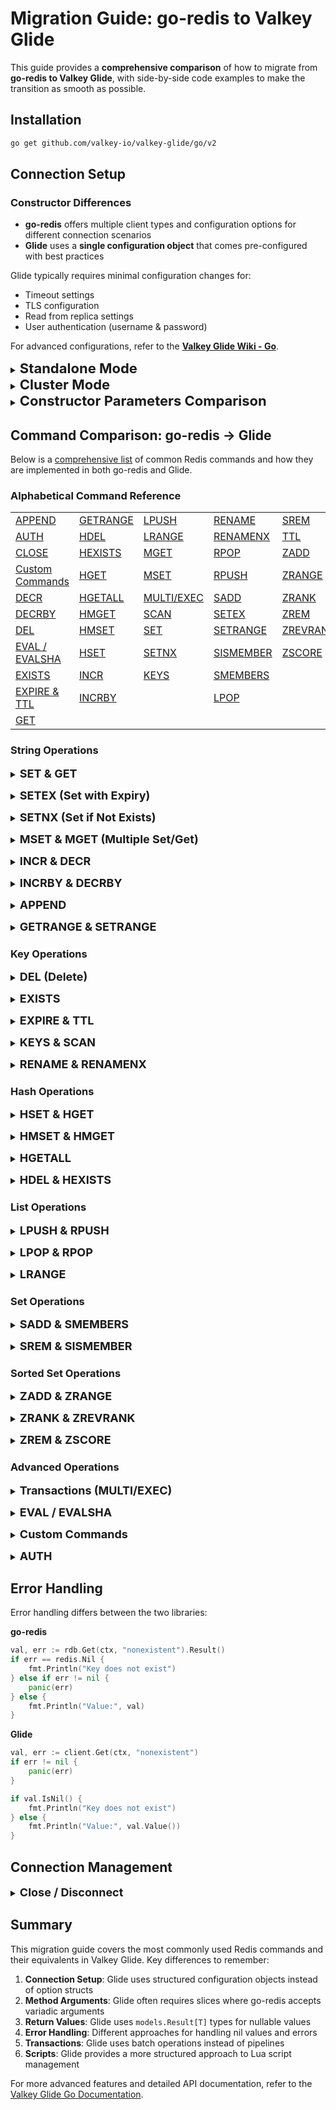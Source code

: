 # Migration Guide: go-redis to Valkey Glide

This guide provides a **comprehensive comparison** of how to migrate from **go-redis to Valkey Glide**, with side-by-side code examples to make the transition as smooth as possible.

## Installation

```bash
go get github.com/valkey-io/valkey-glide/go/v2
```

## Connection Setup

### Constructor Differences

- **go-redis** offers multiple client types and configuration options for different connection scenarios
- **Glide** uses a **single configuration object** that comes pre-configured with best practices

Glide typically requires minimal configuration changes for:
- Timeout settings
- TLS configuration
- Read from replica settings
- User authentication (username & password)

For advanced configurations, refer to the **[Valkey Glide Wiki - Go](https://github.com/valkey-io/valkey-glide/wiki/Go-wrapper)**.

<details>
<summary><b style="font-size:22px;">Standalone Mode</b></summary>

**go-redis**
```go
import (
    "context"
    "github.com/redis/go-redis/v9"
)

var ctx = context.Background()

// Simple connection
rdb := redis.NewClient(&redis.Options{
    Addr: "localhost:6379",
})

// With options
rdbWithOptions := redis.NewClient(&redis.Options{
    Addr:     "localhost:6379",
    Username: "user",
    Password: "password",
    DB:       0,
})
```

**Glide**
```go
import (
    "context"
    "github.com/valkey-io/valkey-glide/go/v2"
    "github.com/valkey-io/valkey-glide/go/v2/config"
)

var ctx = context.Background()

// Simple connection
client, err := glide.NewClient(&config.ClientConfiguration{
    Addresses: []config.NodeAddress{
        {Host: "localhost", Port: 6379},
    },
})

// With options
clientWithOptions, err := glide.NewClient(&config.ClientConfiguration{
    Addresses: []config.NodeAddress{
        {Host: "localhost", Port: 6379},
    },
    Credentials: &config.ServerCredentials{
        Username: "user",
        Password: "password",
    },
    DatabaseId: 0,
})
```

</details>

<details>
<summary><b style="font-size:22px;">Cluster Mode</b></summary>

**go-redis**  
```go
import (
    "github.com/redis/go-redis/v9"
)

cluster := redis.NewClusterClient(&redis.ClusterOptions{
    Addrs: []string{"127.0.0.1:6379", "127.0.0.1:6380"},
})

// With options
clusterWithOptions := redis.NewClusterClient(&redis.ClusterOptions{
    Addrs:    []string{"127.0.0.1:6379", "127.0.0.1:6380"},
    Username: "user",
    Password: "password",
})
```

**Glide**  
```go
import (
    "github.com/valkey-io/valkey-glide/go/v2"
    "github.com/valkey-io/valkey-glide/go/v2/config"
)

client, err := glide.NewClusterClient(&config.ClusterClientConfiguration{
    Addresses: []config.NodeAddress{
        {Host: "127.0.0.1", Port: 6379},
        {Host: "127.0.0.1", Port: 6380},
    },
})

// With options
clientWithOptions, err := glide.NewClusterClient(&config.ClusterClientConfiguration{
    Addresses: []config.NodeAddress{
        {Host: "127.0.0.1", Port: 6379},
        {Host: "127.0.0.1", Port: 6380},
    },
    Credentials: &config.ServerCredentials{
        Username: "user",
        Password: "password",
    },
})
```

</details>

<details>
<summary><b style="font-size:22px;">Constructor Parameters Comparison</b></summary>

The table below compares **go-redis options** with **Glide configuration parameters**:

| **go-redis Parameter** | **Equivalent Glide Configuration** |
|--------------------------|--------------------------------------|
| `Addr: string`           | `Addresses: []config.NodeAddress{{Host: string, Port: int}}` |
| `Username: string`       | `Credentials: &config.ServerCredentials{Username: string}` |
| `Password: string`       | `Credentials: &config.ServerCredentials{Password: string}` |
| `DB: int`                | `DatabaseId: int` |
| `TLSConfig: *tls.Config` | `UseTLS: true` |
| `DialTimeout: time.Duration` | `RequestTimeout: time.Duration` |
| `ReadTimeout: time.Duration` | `RequestTimeout: time.Duration` |
| `WriteTimeout: time.Duration` | `RequestTimeout: time.Duration` |
| `PoolSize: int`          | Not directly configurable, handled internally |
| `PoolTimeout: time.Duration` | Not directly configurable, handled internally |
| `MaxRetries: int`        | Not directly configurable, handled internally |
| `MinRetryBackoff: time.Duration` | Not directly configurable, handled internally |
| `MaxRetryBackoff: time.Duration` | Not directly configurable, handled internally |
| `ClientName: string`     | `ClientName: string` |

**Advanced configuration**

Both **Standalone** and **Cluster** modes support advanced configuration options:

```go
// Standalone mode
client, err := glide.NewClient(&config.ClientConfiguration{
    Addresses: []config.NodeAddress{{Host: "localhost", Port: 6379}},
    RequestTimeout: 500 * time.Millisecond,
    UseTLS: true,
    ClientName: "my-client",
})

// Cluster mode
clusterClient, err := glide.NewClusterClient(&config.ClusterClientConfiguration{
    Addresses: []config.NodeAddress{{Host: "localhost", Port: 6379}},
    RequestTimeout: 500 * time.Millisecond,
    UseTLS: true,
    ClientName: "my-cluster-client",
})
```

</details>

## Command Comparison: go-redis → Glide

Below is a [comprehensive list](#command-comparison-chart) of common Redis commands and how they are implemented in both go-redis and Glide.

### Alphabetical Command Reference

|  |  |  | | |
|-------------------|----------------------------------|------------------------|----------------------------|--------------------------|
| [APPEND](#append) | [GETRANGE](#getrange-setrange) | [LPUSH](#lpush-rpush) | [RENAME](#rename-renamenx) | [SREM](#srem-sismember) |
| [AUTH](#auth) | [HDEL](#hdel-hexists) | [LRANGE](#lrange) | [RENAMENX](#rename-renamenx) | [TTL](#expire-ttl) |
| [CLOSE](#close-disconnect) | [HEXISTS](#hdel-hexists) | [MGET](#mset-mget-multiple-setget) | [RPOP](#lpop-rpop) | [ZADD](#zadd-zrange) |
| [Custom Commands](#custom-commands) | [HGET](#hset-hget) | [MSET](#mset-mget-multiple-setget) | [RPUSH](#lpush-rpush) | [ZRANGE](#zadd-zrange) |
| [DECR](#incr-decr) | [HGETALL](#hgetall) | [MULTI/EXEC](#transactions-multi-exec) | [SADD](#sadd-smembers) | [ZRANK](#zrank-zrevrank) |
| [DECRBY](#incrby-decrby) | [HMGET](#hmset-hmget) | [SCAN](#keys-scan) | [SETEX](#setex-set-with-expiry) | [ZREM](#zrem-zscore) |
| [DEL](#del-delete) | [HMSET](#hmset-hmget) | [SET](#set-get) | [SETRANGE](#getrange-setrange) | [ZREVRANK](#zrank-zrevrank) |
| [EVAL / EVALSHA](#eval-evalsha) | [HSET](#hset-hget) | [SETNX](#setnx-set-if-not-exists) | [SISMEMBER](#srem-sismember) | [ZSCORE](#zrem-zscore) |
| [EXISTS](#exists) | [INCR](#incr-decr) | [KEYS](#keys-scan) | [SMEMBERS](#sadd-smembers) | |
| [EXPIRE & TTL](#expire-ttl) | [INCRBY](#incrby-decrby) | | [LPOP](#lpop-rpop) | |
| [GET](#set-get) | | | | |

### String Operations

<a id="set-get"></a>
<details>
<summary><b style="font-size:18px;">SET & GET</b></summary>

The `SET` command stores a key-value pair in Valkey, while `GET` retrieves the value associated with a key.
- Both **go-redis** and **Glide** support these commands with similar syntax.

**go-redis**
```go
err := rdb.Set(ctx, "key", "value", 0).Err()
if err != nil {
    panic(err)
}

val, err := rdb.Get(ctx, "key").Result()
if err != nil {
    panic(err)
}
fmt.Println("key", val) // "key value"

// With expiration
err = rdb.Set(ctx, "key", "value", time.Hour).Err()
```

**Glide**
```go
_, err := client.Set(ctx, "key", "value")
if err != nil {
    panic(err)
}

val, err := client.Get(ctx, "key")
if err != nil {
    panic(err)
}
fmt.Println("key", val.Value()) // "key value"

// With expiration
import "github.com/valkey-io/valkey-glide/go/v2/options"
_, err = client.SetWithOptions(ctx, "key", "value", options.SetOptions{
    Expiry: &options.Expiry{
        Type:  options.Seconds,
        Count: 3600,
    },
})
```
</details>

<a id="setex-set-with-expiry"></a>
<details>
<summary><b style="font-size:18px;">SETEX (Set with Expiry)</b></summary>

The `SETEX` command sets a key with an expiration time in seconds.
- In **go-redis**, this is a dedicated function.
- In **Glide**, expiration is handled using options within the `Set()` command.

**go-redis**
```go
err := rdb.SetEx(ctx, "key", "value", time.Hour).Err()
if err != nil {
    panic(err)
}
```

**Glide**
```go
import "github.com/valkey-io/valkey-glide/go/v2/options"

_, err := client.SetWithOptions(ctx, "key", "value", options.SetOptions{
    Expiry: &options.Expiry{
        Type:  options.Seconds,
        Count: 3600,
    },
})
if err != nil {
    panic(err)
}
```
</details>

<a id="setnx-set-if-not-exists"></a>
<details>
<summary><b style="font-size:18px;">SETNX (Set if Not Exists)</b></summary>

The `SETNX` command sets a key only if it does not already exist.
- In **go-redis**, this is a dedicated function that returns true if the key was set, false if the key already exists.
- In **Glide**, this is handled using options within the `Set()` command.

**go-redis**
```go
result, err := rdb.SetNX(ctx, "key", "value", 0).Result()
if err != nil {
    panic(err)
}
fmt.Println(result) // true if key was set, false if key exists
```

**Glide**
```go
import "github.com/valkey-io/valkey-glide/go/v2/options"

result, err := client.SetWithOptions(ctx, "key", "value", options.SetOptions{
    ConditionalSet: options.OnlyIfDoesNotExist,
})
if err != nil {
    panic(err)
}
// Returns "OK" if key was set, nil if key exists
fmt.Println(result.Value()) // "OK" or empty if nil
```
</details>

<a id="mset-mget-multiple-setget"></a>
<details>
<summary><b style="font-size:18px;">MSET & MGET (Multiple Set/Get)</b></summary>

The `MSET` command sets multiple key-value pairs in a single operation, while `MGET` retrieves values for multiple keys.
- In **go-redis**, `MSet()` accepts a map or key-value pairs as arguments.
- In **Glide**, `MSet()` accepts a map with key-value pairs.
- For `MGet()`, **go-redis** accepts multiple keys as arguments, while **Glide** requires a slice of keys.

**go-redis**
```go
// Multiple set
err := rdb.MSet(ctx, map[string]interface{}{
    "key1": "value1",
    "key2": "value2",
}).Err()
if err != nil {
    panic(err)
}

// Multiple get
values, err := rdb.MGet(ctx, "key1", "key2").Result()
if err != nil {
    panic(err)
}
fmt.Println(values) // [value1 value2]
```

**Glide**
```go
// Multiple set
_, err := client.MSet(ctx, map[string]string{
    "key1": "value1",
    "key2": "value2",
})
if err != nil {
    panic(err)
}

// Multiple get
values, err := client.MGet(ctx, []string{"key1", "key2"})
if err != nil {
    panic(err)
}
// values is []models.Result[string]
for _, val := range values {
    if val.IsNil() {
        fmt.Println("nil")
    } else {
        fmt.Println(val.Value())
    }
}
```
</details>

<a id="incr-decr"></a>
<details>
<summary><b style="font-size:18px;">INCR & DECR</b></summary>

The `INCR` command increments the value of a key by 1, while `DECR` decrements it by 1.
- Both **go-redis** and **Glide** support these commands in the same way.
- The key must contain an integer value, otherwise an error will be returned.

**go-redis**
```go
result, err := rdb.Incr(ctx, "counter").Result()
if err != nil {
    panic(err)
}
fmt.Println(result) // 1

result, err = rdb.Decr(ctx, "counter").Result()
if err != nil {
    panic(err)
}
fmt.Println(result) // 0
```

**Glide**
```go
result, err := client.Incr(ctx, "counter")
if err != nil {
    panic(err)
}
fmt.Println(result) // 1

result, err = client.Decr(ctx, "counter")
if err != nil {
    panic(err)
}
fmt.Println(result) // 0
```
</details>

<a id="incrby-decrby"></a>
<details>
<summary><b style="font-size:18px;">INCRBY & DECRBY</b></summary>

The `INCRBY` command increases the value of a key by a specified amount, while `DECRBY` decreases it by a specified amount.
- Both **go-redis** and **Glide** support these commands in the same way.
- The key must contain an integer value, otherwise an error will be returned.

**go-redis**
```go
result, err := rdb.IncrBy(ctx, "counter", 5).Result()
if err != nil {
    panic(err)
}
fmt.Println(result) // 5

result, err = rdb.DecrBy(ctx, "counter", 2).Result()
if err != nil {
    panic(err)
}
fmt.Println(result) // 3
```

**Glide**
```go
result, err := client.IncrBy(ctx, "counter", 5)
if err != nil {
    panic(err)
}
fmt.Println(result) // 5

result, err = client.DecrBy(ctx, "counter", 2)
if err != nil {
    panic(err)
}
fmt.Println(result) // 3
```
</details>

<a id="append"></a>
<details>
<summary><b style="font-size:18px;">APPEND</b></summary>

The `APPEND` command appends a value to the end of an existing string stored at a key.
- Both **go-redis** and **Glide** support this command in the same way.
- Returns the length of the string after the append operation.

**go-redis**
```go
err := rdb.Set(ctx, "greeting", "Hello", 0).Err()
if err != nil {
    panic(err)
}

length, err := rdb.Append(ctx, "greeting", " World").Result()
if err != nil {
    panic(err)
}
fmt.Println(length) // 11

result, err := rdb.Get(ctx, "greeting").Result()
if err != nil {
    panic(err)
}
fmt.Println(result) // "Hello World"
```

**Glide**
```go
_, err := client.Set(ctx, "greeting", "Hello")
if err != nil {
    panic(err)
}

length, err := client.Append(ctx, "greeting", " World")
if err != nil {
    panic(err)
}
fmt.Println(length) // 11

result, err := client.Get(ctx, "greeting")
if err != nil {
    panic(err)
}
fmt.Println(result.Value()) // "Hello World"
```
</details>

<a id="getrange-setrange"></a>
<details>
<summary><b style="font-size:18px;">GETRANGE & SETRANGE</b></summary>

The `GETRANGE` command retrieves a substring from a string value stored at a key, while `SETRANGE` overwrites part of a string at a key starting at a specified offset.
- Both **go-redis** and **Glide** support these commands in the same way.

**go-redis**
```go
err := rdb.Set(ctx, "key", "Hello World", 0).Err()
if err != nil {
    panic(err)
}

result, err := rdb.GetRange(ctx, "key", 0, 4).Result()
if err != nil {
    panic(err)
}
fmt.Println(result) // "Hello"

length, err := rdb.SetRange(ctx, "key", 6, "Redis").Result()
if err != nil {
    panic(err)
}
fmt.Println(length) // 11

updated, err := rdb.Get(ctx, "key").Result()
if err != nil {
    panic(err)
}
fmt.Println(updated) // "Hello Redis"
```

**Glide**
```go
_, err := client.Set(ctx, "key", "Hello World")
if err != nil {
    panic(err)
}

result, err := client.GetRange(ctx, "key", 0, 4)
if err != nil {
    panic(err)
}
fmt.Println(result) // "Hello"

length, err := client.SetRange(ctx, "key", 6, "Redis")
if err != nil {
    panic(err)
}
fmt.Println(length) // 11

updated, err := client.Get(ctx, "key")
if err != nil {
    panic(err)
}
fmt.Println(updated.Value()) // "Hello Redis"
```
</details>

### Key Operations

<a id="del-delete"></a>
<details>
<summary><b style="font-size:18px;">DEL (Delete)</b></summary>

The `DEL` command removes one or more keys from Valkey.
- In **go-redis**, `Del()` accepts multiple keys as separate arguments.
- In **Glide**, `Del()` requires a slice of keys.

**go-redis**
```go
result, err := rdb.Del(ctx, "key1", "key2").Result()
if err != nil {
    panic(err)
}
fmt.Println(result) // 2 (number of keys deleted)
```

**Glide**
```go
result, err := client.Del(ctx, []string{"key1", "key2"})
if err != nil {
    panic(err)
}
fmt.Println(result) // 2 (number of keys deleted)
```
</details>

<a id="exists"></a>
<details>
<summary><b style="font-size:18px;">EXISTS</b></summary>

The `EXISTS` command checks if one or more keys exist in Valkey.
- In **go-redis**, `Exists()` accepts multiple keys as separate arguments and returns the number of keys that exist.
- In **Glide**, `Exists()` requires a slice of keys and also returns the number of keys that exist.

**go-redis**
```go
result, err := rdb.Exists(ctx, "existKey", "nonExistKey").Result()
if err != nil {
    panic(err)
}
fmt.Println(result) // 1 (number of keys that exist)
```

**Glide**
```go
result, err := client.Exists(ctx, []string{"existKey", "nonExistKey"})
if err != nil {
    panic(err)
}
fmt.Println(result) // 1 (number of keys that exist)
```
</details>

<a id="expire-ttl"></a>
<details>
<summary><b style="font-size:18px;">EXPIRE & TTL</b></summary>

The `EXPIRE` command sets a time-to-live (TTL) for a key, after which it will be automatically deleted. The `TTL` command returns the remaining time-to-live for a key.
- Both **go-redis** and **Glide** support these commands with similar syntax.

**go-redis**
```go
result, err := rdb.Expire(ctx, "key", 10*time.Second).Result()
if err != nil {
    panic(err)
}
fmt.Println(result) // true (success)

ttl, err := rdb.TTL(ctx, "key").Result()
if err != nil {
    panic(err)
}
fmt.Println(ttl) // 10s (seconds remaining)
```

**Glide**
```go
result, err := client.Expire(ctx, "key", 10*time.Second)
if err != nil {
    panic(err)
}
fmt.Println(result) // true (success)

ttl, err := client.TTL(ctx, "key")
if err != nil {
    panic(err)
}
fmt.Println(ttl) // 10 (seconds remaining)
```
</details>

<a id="keys-scan"></a>
<details>
<summary><b style="font-size:18px;">KEYS & SCAN</b></summary>

The `KEYS` command returns all keys matching a pattern, while `SCAN` iterates through keys in a more efficient way for production use.
- `KEYS` is not recommended for production use as it blocks the server until completion.
- `SCAN` is the preferred method for iterating through keys in production environments.
- In **Glide**, the cursor returned by `Scan()` needs to be handled using the `models.Cursor` type.

**go-redis**
```go
// KEYS (not recommended for production)
allKeys, err := rdb.Keys(ctx, "*").Result()
if err != nil {
    panic(err)
}

// SCAN (recommended for production)
var cursor uint64
var keys []string
for {
    var err error
    keys, cursor, err = rdb.Scan(ctx, cursor, "*", 10).Result()
    if err != nil {
        panic(err)
    }
    
    if len(keys) > 0 {
        fmt.Println("SCAN iteration:", keys)
    }
    
    if cursor == 0 {
        break
    }
}
```

**Glide**
```go
import "github.com/valkey-io/valkey-glide/go/v2/models"

// KEYS (not recommended for production)
allKeys, err := client.Keys(ctx, "*")
if err != nil {
    panic(err)
}

// SCAN (recommended for production)
cursor := models.NewCursor("0")
for {
    result, err := client.Scan(ctx, cursor)
    if err != nil {
        panic(err)
    }
    
    keys := result.Data
    if len(keys) > 0 {
        fmt.Println("SCAN iteration:", keys)
    }
    
    cursor = result.Cursor
    if cursor.IsFinished() {
        break
    }
}
```
</details>

<a id="rename-renamenx"></a>
<details>
<summary><b style="font-size:18px;">RENAME & RENAMENX</b></summary>

The `RENAME` command renames a key, while `RENAMENX` renames a key only if the new key does not already exist.
- Both **go-redis** and **Glide** support these commands with similar syntax.

**go-redis**
```go
err := rdb.Set(ctx, "oldkey", "value", 0).Err()
if err != nil {
    panic(err)
}

result, err := rdb.Rename(ctx, "oldkey", "newkey").Result()
if err != nil {
    panic(err)
}
fmt.Println(result) // "OK"

err = rdb.Set(ctx, "key1", "value1", 0).Err()
if err != nil {
    panic(err)
}

success, err := rdb.RenameNX(ctx, "key1", "key2").Result()
if err != nil {
    panic(err)
}
fmt.Println(success) // true (success)
```

**Glide**
```go
_, err := client.Set(ctx, "oldkey", "value")
if err != nil {
    panic(err)
}

result, err := client.Rename(ctx, "oldkey", "newkey")
if err != nil {
    panic(err)
}
fmt.Println(result) // "OK"

_, err = client.Set(ctx, "key1", "value1")
if err != nil {
    panic(err)
}

success, err := client.RenameNX(ctx, "key1", "key2")
if err != nil {
    panic(err)
}
fmt.Println(success) // true (success)
```
</details>

### Hash Operations

<a id="hset-hget"></a>
<details>
<summary><b style="font-size:18px;">HSET & HGET</b></summary>

The `HSET` command sets field-value pairs in a hash stored at a key, while `HGET` retrieves the value of a specific field.
- In **go-redis**, `HSet()` accepts field-value pairs as separate arguments or a map.
- In **Glide**, `HSet()` accepts a map with field-value pairs.

**go-redis**
```go
// Set multiple fields
result, err := rdb.HSet(ctx, "hash", "key1", "1", "key2", "2").Result()
if err != nil {
    panic(err)
}
fmt.Println(result) // 2 (fields added)

// Get a single field
value, err := rdb.HGet(ctx, "hash", "key1").Result()
if err != nil {
    panic(err)
}
fmt.Println(value) // "1"
```

**Glide**
```go
// Set multiple fields
result, err := client.HSet(ctx, "hash", map[string]string{
    "key1": "1",
    "key2": "2",
})
if err != nil {
    panic(err)
}
fmt.Println(result) // 2 (fields added)

// Get a single field
value, err := client.HGet(ctx, "hash", "key1")
if err != nil {
    panic(err)
}
fmt.Println(value.Value()) // "1"
```
</details>

<a id="hmset-hmget"></a>
<details>
<summary><b style="font-size:18px;">HMSET & HMGET</b></summary>

The `HMSET` command sets multiple field-value pairs in a hash, while `HMGET` retrieves values for multiple fields.
- In **go-redis**, `HMSet()` accepts either field-value pairs as arguments or a map.
- In **Glide**, there is no separate `HMSet()` method; instead, `HSet()` is used for setting multiple fields.
- For `HMGet()`, **go-redis** accepts multiple fields as arguments, while **Glide** requires a slice of fields.

**go-redis**
```go
// Set multiple fields
err := rdb.HMSet(ctx, "hash", map[string]interface{}{
    "key1": "1",
    "key2": "2",
}).Err()
if err != nil {
    panic(err)
}

// Get multiple fields
values, err := rdb.HMGet(ctx, "hash", "key1", "key2").Result()
if err != nil {
    panic(err)
}
fmt.Println(values) // ["1", "2"]
```

**Glide**
```go
// Set multiple fields (same as HSet in Glide)
_, err := client.HSet(ctx, "hash", map[string]string{
    "key1": "1",
    "key2": "2",
})
if err != nil {
    panic(err)
}

// Get multiple fields
values, err := client.HMGet(ctx, "hash", []string{"key1", "key2"})
if err != nil {
    panic(err)
}
// values is []models.Result[string]
for _, val := range values {
    if val.IsNil() {
        fmt.Println("nil")
    } else {
        fmt.Println(val.Value())
    }
}
```
</details>

<a id="hgetall"></a>
<details>
<summary><b style="font-size:18px;">HGETALL</b></summary>

The `HGETALL` command retrieves all field-value pairs from a hash.
- Both **go-redis** and **Glide** support this command in the same way.
- Returns a map with field names as keys and their values.

**go-redis**
```go
err := rdb.HSet(ctx, "user", map[string]interface{}{
    "name": "John",
    "age":  "30",
}).Err()
if err != nil {
    panic(err)
}

user, err := rdb.HGetAll(ctx, "user").Result()
if err != nil {
    panic(err)
}
fmt.Println(user) // map[name:John age:30]
```

**Glide**
```go
_, err := client.HSet(ctx, "user", map[string]string{
    "name": "John",
    "age":  "30",
})
if err != nil {
    panic(err)
}

user, err := client.HGetAll(ctx, "user")
if err != nil {
    panic(err)
}
fmt.Println(user) // map[name:John age:30]
```
</details>

<a id="hdel-hexists"></a>
<details>
<summary><b style="font-size:18px;">HDEL & HEXISTS</b></summary>

The `HDEL` command removes one or more fields from a hash, while `HEXISTS` checks if a field exists in a hash.
- In **go-redis**, `HDel()` accepts multiple fields as separate arguments.
- In **Glide**, `HDel()` requires a slice of fields.

**go-redis**
```go
result, err := rdb.HDel(ctx, "hash", "field1", "field2").Result()
if err != nil {
    panic(err)
}
fmt.Println(result) // 2 (fields deleted)

exists, err := rdb.HExists(ctx, "hash", "field1").Result()
if err != nil {
    panic(err)
}
fmt.Println(exists) // false
```

**Glide**
```go
result, err := client.HDel(ctx, "hash", []string{"field1", "field2"})
if err != nil {
    panic(err)
}
fmt.Println(result) // 2 (fields deleted)

exists, err := client.HExists(ctx, "hash", "field1")
if err != nil {
    panic(err)
}
fmt.Println(exists) // false
```
</details>

### List Operations

<a id="lpush-rpush"></a>
<details>
<summary><b style="font-size:18px;">LPUSH & RPUSH</b></summary>

The `LPUSH` command adds elements to the head of a list, while `RPUSH` adds elements to the tail.
- In **go-redis**, these commands accept multiple elements as separate arguments.
- In **Glide**, these commands require a slice of elements.

**go-redis**
```go
result, err := rdb.LPush(ctx, "list", "element1", "element2").Result()
if err != nil {
    panic(err)
}
fmt.Println(result) // 2 (list length)

result, err = rdb.RPush(ctx, "list", "element3", "element4").Result()
if err != nil {
    panic(err)
}
fmt.Println(result) // 4 (list length)
```

**Glide**
```go
result, err := client.LPush(ctx, "list", []string{"element1", "element2"})
if err != nil {
    panic(err)
}
fmt.Println(result) // 2 (list length)

result, err = client.RPush(ctx, "list", []string{"element3", "element4"})
if err != nil {
    panic(err)
}
fmt.Println(result) // 4 (list length)
```
</details>

<a id="lpop-rpop"></a>
<details>
<summary><b style="font-size:18px;">LPOP & RPOP</b></summary>

The `LPOP` command removes and returns an element from the head of a list, while `RPOP` removes and returns an element from the tail.
- Both **go-redis** and **Glide** support these commands with similar syntax.

**go-redis**
```go
value, err := rdb.LPop(ctx, "list").Result()
if err != nil {
    panic(err)
}
fmt.Println(value) // "element2"

value, err = rdb.RPop(ctx, "list").Result()
if err != nil {
    panic(err)
}
fmt.Println(value) // "element4"
```

**Glide**
```go
value, err := client.LPop(ctx, "list")
if err != nil {
    panic(err)
}
fmt.Println(value.Value()) // "element2"

value, err = client.RPop(ctx, "list")
if err != nil {
    panic(err)
}
fmt.Println(value.Value()) // "element4"
```
</details>

<a id="lrange"></a>
<details>
<summary><b style="font-size:18px;">LRANGE</b></summary>

The `LRANGE` command returns a range of elements from a list.
- Both **go-redis** and **Glide** support this command with similar syntax.

**go-redis**
```go
values, err := rdb.LRange(ctx, "list", 0, -1).Result()
if err != nil {
    panic(err)
}
fmt.Println(values) // ["element1", "element3"]
```

**Glide**
```go
values, err := client.LRange(ctx, "list", 0, -1)
if err != nil {
    panic(err)
}
fmt.Println(values) // ["element1", "element3"]
```
</details>

### Set Operations

<a id="sadd-smembers"></a>
<details>
<summary><b style="font-size:18px;">SADD & SMEMBERS</b></summary>

The `SADD` command adds members to a set, while `SMEMBERS` returns all members of a set.
- In **go-redis**, `SAdd()` accepts multiple members as separate arguments.
- In **Glide**, `SAdd()` requires a slice of members.

**go-redis**
```go
result, err := rdb.SAdd(ctx, "set", "member1", "member2").Result()
if err != nil {
    panic(err)
}
fmt.Println(result) // 2 (members added)

members, err := rdb.SMembers(ctx, "set").Result()
if err != nil {
    panic(err)
}
fmt.Println(members) // ["member1", "member2"]
```

**Glide**
```go
result, err := client.SAdd(ctx, "set", []string{"member1", "member2"})
if err != nil {
    panic(err)
}
fmt.Println(result) // 2 (members added)

members, err := client.SMembers(ctx, "set")
if err != nil {
    panic(err)
}
// Convert map[string]struct{} to slice for printing
var memberSlice []string
for member := range members {
    memberSlice = append(memberSlice, member)
}
fmt.Println(memberSlice) // ["member1", "member2"]
```
</details>

<a id="srem-sismember"></a>
<details>
<summary><b style="font-size:18px;">SREM & SISMEMBER</b></summary>

The `SREM` command removes members from a set, while `SISMEMBER` checks if a member exists in a set.
- In **go-redis**, `SRem()` accepts multiple members as separate arguments.
- In **Glide**, `SRem()` requires a slice of members.

**go-redis**
```go
result, err := rdb.SRem(ctx, "set", "member1").Result()
if err != nil {
    panic(err)
}
fmt.Println(result) // 1 (members removed)

exists, err := rdb.SIsMember(ctx, "set", "member1").Result()
if err != nil {
    panic(err)
}
fmt.Println(exists) // false
```

**Glide**
```go
result, err := client.SRem(ctx, "set", []string{"member1"})
if err != nil {
    panic(err)
}
fmt.Println(result) // 1 (members removed)

exists, err := client.SIsMember(ctx, "set", "member1")
if err != nil {
    panic(err)
}
fmt.Println(exists) // false
```
</details>

### Sorted Set Operations

<a id="zadd-zrange"></a>
<details>
<summary><b style="font-size:18px;">ZADD & ZRANGE</b></summary>

The `ZADD` command adds members with scores to a sorted set, while `ZRANGE` returns a range of members.
- In **go-redis**, `ZAdd()` accepts score-member pairs.
- In **Glide**, `ZAdd()` accepts a map with member-score pairs.

**go-redis**
```go
import "github.com/redis/go-redis/v9"

result, err := rdb.ZAdd(ctx, "zset", redis.Z{Score: 1, Member: "member1"}, redis.Z{Score: 2, Member: "member2"}).Result()
if err != nil {
    panic(err)
}
fmt.Println(result) // 2 (members added)

members, err := rdb.ZRange(ctx, "zset", 0, -1).Result()
if err != nil {
    panic(err)
}
fmt.Println(members) // ["member1", "member2"]
```

**Glide**
```go
result, err := client.ZAdd(ctx, "zset", map[string]float64{
    "member1": 1.0,
    "member2": 2.0,
})
if err != nil {
    panic(err)
}
fmt.Println(result) // 2 (members added)

import "github.com/valkey-io/valkey-glide/go/v2/options"

members, err := client.ZRange(ctx, "zset", options.RangeByIndex{Start: 0, End: -1})
if err != nil {
    panic(err)
}
fmt.Println(members) // ["member1", "member2"]
```
</details>

<a id="zrank-zrevrank"></a>
<details>
<summary><b style="font-size:18px;">ZRANK & ZREVRANK</b></summary>

The `ZRANK` command returns the rank of a member in a sorted set (lowest to highest), while `ZREVRANK` returns the rank from highest to lowest.
- Both **go-redis** and **Glide** support these commands with similar syntax.

**go-redis**
```go
rank, err := rdb.ZRank(ctx, "zset", "member1").Result()
if err != nil {
    panic(err)
}
fmt.Println(rank) // 0

revRank, err := rdb.ZRevRank(ctx, "zset", "member1").Result()
if err != nil {
    panic(err)
}
fmt.Println(revRank) // 1
```

**Glide**
```go
rank, err := client.ZRank(ctx, "zset", "member1")
if err != nil {
    panic(err)
}
fmt.Println(rank.Value()) // 0

revRank, err := client.ZRevRank(ctx, "zset", "member1")
if err != nil {
    panic(err)
}
fmt.Println(revRank.Value()) // 1
```
</details>

<a id="zrem-zscore"></a>
<details>
<summary><b style="font-size:18px;">ZREM & ZSCORE</b></summary>

The `ZREM` command removes members from a sorted set, while `ZSCORE` returns the score of a member.
- In **go-redis**, `ZRem()` accepts multiple members as separate arguments.
- In **Glide**, `ZRem()` requires a slice of members.

**go-redis**
```go
result, err := rdb.ZRem(ctx, "zset", "member1").Result()
if err != nil {
    panic(err)
}
fmt.Println(result) // 1 (members removed)

score, err := rdb.ZScore(ctx, "zset", "member2").Result()
if err != nil {
    panic(err)
}
fmt.Println(score) // 2.0
```

**Glide**
```go
result, err := client.ZRem(ctx, "zset", []string{"member1"})
if err != nil {
    panic(err)
}
fmt.Println(result) // 1 (members removed)

score, err := client.ZScore(ctx, "zset", "member2")
if err != nil {
    panic(err)
}
fmt.Println(score.Value()) // 2.0
```
</details>

### Advanced Operations

<a id="transactions-multi-exec"></a>
<details>
<summary><b style="font-size:18px;">Transactions (MULTI/EXEC)</b></summary>

Transactions allow you to execute multiple commands atomically.
- In **go-redis**, transactions are handled using `TxPipeline()`.
- In **Glide**, transactions are handled using batch operations with `Exec()`.

**go-redis**
```go
pipe := rdb.TxPipeline()
pipe.Set(ctx, "key1", "value1", 0)
pipe.Set(ctx, "key2", "value2", 0)
pipe.Incr(ctx, "counter")

results, err := pipe.Exec(ctx)
if err != nil {
    panic(err)
}
fmt.Println(len(results)) // 3 (commands executed)
```

**Glide**
```go
import "github.com/valkey-io/valkey-glide/go/v2/pipeline"

batch := pipeline.NewStandaloneBatch()
batch.Set("key1", "value1")
batch.Set("key2", "value2")
batch.Incr("counter")

results, err := client.Exec(ctx, batch, false)
if err != nil {
    panic(err)
}
fmt.Println(len(results)) // 3 (commands executed)
```
</details>

<a id="eval-evalsha"></a>
<details>
<summary><b style="font-size:18px;">EVAL / EVALSHA</b></summary>

The `EVAL` command executes Lua scripts, while `EVALSHA` executes scripts by their SHA1 hash.
- Both **go-redis** and **Glide** support Lua script execution.
- In **Glide**, scripts are managed using the `Script` type and `InvokeScript()` method.

**go-redis**
```go
script := `
    local key = KEYS[1]
    local value = ARGV[1]
    redis.call('SET', key, value)
    return redis.call('GET', key)
`

result, err := rdb.Eval(ctx, script, []string{"mykey"}, "myvalue").Result()
if err != nil {
    panic(err)
}
fmt.Println(result) // "myvalue"
```

**Glide**
```go
import "github.com/valkey-io/valkey-glide/go/v2/options"

scriptCode := `
    local key = KEYS[1]
    local value = ARGV[1]
    redis.call('SET', key, value)
    return redis.call('GET', key)
`

script := options.NewScript(scriptCode)
result, err := client.InvokeScriptWithOptions(ctx, script, options.ScriptOptions{
    Keys: []string{"mykey"},
    Args: []string{"myvalue"},
})
if err != nil {
    panic(err)
}
fmt.Println(result) // "myvalue"
```
</details>

<a id="custom-commands"></a>
<details>
<summary><b style="font-size:18px;">Custom Commands</b></summary>

Both libraries support executing custom or arbitrary Redis commands.
- In **go-redis**, use `Do()` method.
- In **Glide**, use `CustomCommand()` method.

**go-redis**
```go
result, err := rdb.Do(ctx, "PING").Result()
if err != nil {
    panic(err)
}
fmt.Println(result) // "PONG"

// Custom command with arguments
result, err = rdb.Do(ctx, "SET", "customkey", "customvalue").Result()
if err != nil {
    panic(err)
}
fmt.Println(result) // "OK"
```

**Glide**
```go
result, err := client.CustomCommand(ctx, []string{"PING"})
if err != nil {
    panic(err)
}
fmt.Println(result) // "PONG"

// Custom command with arguments
result, err = client.CustomCommand(ctx, []string{"SET", "customkey", "customvalue"})
if err != nil {
    panic(err)
}
fmt.Println(result) // "OK"
```
</details>

<a id="auth"></a>
<details>
<summary><b style="font-size:18px;">AUTH</b></summary>

Authentication is typically handled during connection setup, but can also be done explicitly.
- In **go-redis**, authentication is usually set in the client options or can be done with `Auth()`.
- In **Glide**, authentication is set in the client configuration during connection setup.

**go-redis**
```go
// During connection setup
rdb := redis.NewClient(&redis.Options{
    Addr:     "localhost:6379",
    Username: "user",
    Password: "password",
})

// Or explicitly after connection
result, err := rdb.Auth(ctx, "password").Result()
if err != nil {
    panic(err)
}
fmt.Println(result) // "OK"
```

**Glide**
```go
// During connection setup (recommended)
client, err := glide.NewClient(&config.ClientConfiguration{
    Addresses: []config.NodeAddress{
        {Host: "localhost", Port: 6379},
    },
    Credentials: &config.ServerCredentials{
        Username: "user",
        Password: "password",
    },
})

// Authentication is handled automatically during connection
```
</details>

## Error Handling

Error handling differs between the two libraries:

**go-redis**
```go
val, err := rdb.Get(ctx, "nonexistent").Result()
if err == redis.Nil {
    fmt.Println("Key does not exist")
} else if err != nil {
    panic(err)
} else {
    fmt.Println("Value:", val)
}
```

**Glide**
```go
val, err := client.Get(ctx, "nonexistent")
if err != nil {
    panic(err)
}

if val.IsNil() {
    fmt.Println("Key does not exist")
} else {
    fmt.Println("Value:", val.Value())
}
```

## Connection Management

<a id="close-disconnect"></a>
<details>
<summary><b style="font-size:18px;">Close / Disconnect</b></summary>

Properly closing connections is important to free up resources and avoid connection leaks.
- In **go-redis**, you call `Close()` on the client and handle any potential errors.
- In **Glide**, you call `Close()` on the client (no error return).

**go-redis**
```go
// Close connection
err := rdb.Close()
if err != nil {
    panic(err)
}

// For cluster connections
err = cluster.Close()
if err != nil {
    panic(err)
}
```

**Glide**
```go
// Close connection (works for both standalone and cluster)
client.Close()
```
</details>

## Summary

This migration guide covers the most commonly used Redis commands and their equivalents in Valkey Glide. Key differences to remember:

1. **Connection Setup**: Glide uses structured configuration objects instead of option structs
2. **Method Arguments**: Glide often requires slices where go-redis accepts variadic arguments
3. **Return Values**: Glide uses `models.Result[T]` types for nullable values
4. **Error Handling**: Different approaches for handling nil values and errors
5. **Transactions**: Glide uses batch operations instead of pipelines
6. **Scripts**: Glide provides a more structured approach to Lua script management

For more advanced features and detailed API documentation, refer to the [Valkey Glide Go Documentation](https://github.com/valkey-io/valkey-glide/wiki/Go-wrapper).
